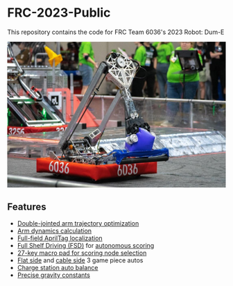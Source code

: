 # FRC-2023-Public

This repository contains the code for FRC Team 6036's 2023 Robot: Dum-E

![](./assets/2023.png)

## Features
- [Double-jointed arm trajectory optimization](./arm-opt)
- [Arm dynamics calculation](./src/main/java/com/peninsula/frc2023/util/peninsulaCoolios/kinematics/TwoDOFTorques.java)
- [Full-field AprilTag localization](./src/main/java/com/peninsula/frc2023/robot/RobotStateEstimator.java)
- [Full Shelf Driving (FSD)](./src/main/java/com/peninsula/frc2023/subsystems/controllers/drive/FSDController.java) for [autonomous scoring](./src/main/java/com/peninsula/frc2023/robot/Control.java#L97)
- [27-key macro pad for scoring node selection](./src/main/java/com/peninsula/frc2023/util/MacroPad.java)
- [Flat side](./src/main/java/com/peninsula/frc2023/auto/drive/withoutClimb/ThreePieceFlatAuto.java) and [cable side](./src/main/java/com/peninsula/frc2023/auto/drive/withoutClimb/ThreePieceChargeCableAuto.java) 3 game piece autos
- [Charge station auto balance](./src/main/java/com/peninsula/frc2023/subsystems/controllers/drive/BalanceController.java)
- [Precise gravity constants](./src/main/java/com/peninsula/frc2023/util/peninsulaCoolios/kinematics/TwoDOFTorques.java#L76)
